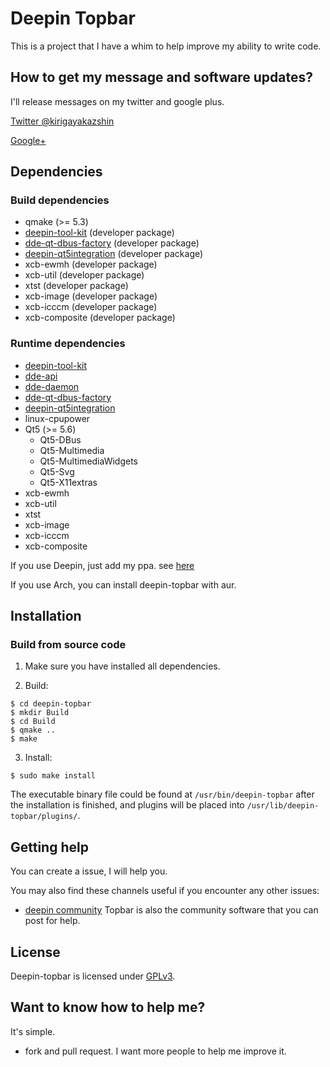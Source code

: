 # Deepin Topbar

This is a project that I have a whim to help improve my ability to write code.

## How to get my message and software updates?

I'll release messages on my twitter and google plus.

[Twitter @kirigayakazshin](https://twitter.com/kirigayakazshin)

[Google+](https://plus.google.com/+kirigayakazushin)

## Dependencies

### Build dependencies

* qmake (>= 5.3)
* [deepin-tool-kit](https://github.com/linuxdeepin/deepin-tool-kit) (developer package)
* [dde-qt-dbus-factory](https://github.com/linuxdeepin/dde-qt-dbus-factory)
(developer package)
* [deepin-qt5integration](https://github.com/linuxdeepin/deepin-qt5integration)
(developer package)
* xcb-ewmh (developer package)
* xcb-util (developer package)
* xtst (developer package)
* xcb-image (developer package)
* xcb-icccm (developer package)
* xcb-composite (developer package)

### Runtime dependencies

* [deepin-tool-kit](https://github.com/linuxdeepin/deepin-tool-kit)
* [dde-api](https://github.com/linuxdeepin/dde-api)
* [dde-daemon](https://github.com/linuxdeepin/dde-daemon)
* [dde-qt-dbus-factory](https://github.com/linuxdeepin/dde-qt-dbus-factory)
* [deepin-qt5integration](https://github.com/linuxdeepin/deepin-qt5integration)
* linux-cpupower
* Qt5 (>= 5.6)
  * Qt5-DBus
  * Qt5-Multimedia
  * Qt5-MultimediaWidgets
  * Qt5-Svg
  * Qt5-X11extras
* xcb-ewmh
* xcb-util
* xtst
* xcb-image
* xcb-icccm
* xcb-composite

If you use Deepin, just add my ppa. see [here](https://blog.mkacg.com/2017/07/20/topbar-PPA/)

If you use Arch, you can install deepin-topbar with aur.

## Installation

### Build from source code

1. Make sure you have installed all dependencies.

2. Build:
```
$ cd deepin-topbar
$ mkdir Build
$ cd Build
$ qmake ..
$ make
```

3. Install:
```
$ sudo make install
```

The executable binary file could be found at `/usr/bin/deepin-topbar` after the installation is finished, and plugins will be placed into `/usr/lib/deepin-topbar/plugins/`.

## Getting help

You can create a issue, I will help you.

You may also find these channels useful if you encounter any other issues:

* [deepin community](https://bbs.deepin.org) Topbar is also the community software that you can post for help.

## License

Deepin-topbar is licensed under [GPLv3](LICENSE).

## Want to know how to help me?

It's simple.

* fork and pull request. I want more people to help me improve it.